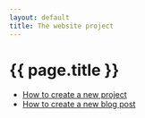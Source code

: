 ```yaml
---
layout: default
title: The website project
---
```

# {{ page.title }}

- [How to create a new project](how-to-create-a-new-project)
- [How to create a new blog post](how-to-create-a-new-blog-post)